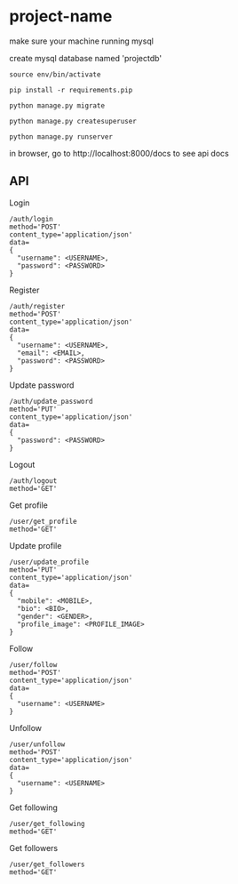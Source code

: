 # project-name

make sure your machine running mysql

create mysql database named 'projectdb'

```
source env/bin/activate

pip install -r requirements.pip

python manage.py migrate

python manage.py createsuperuser

python manage.py runserver
```

in browser, go to http://localhost:8000/docs to see api docs


## API

Login
```
/auth/login
method='POST'
content_type='application/json'
data=
{
  "username": <USERNAME>,
  "password": <PASSWORD>
}
```

Register
```
/auth/register
method='POST'
content_type='application/json'
data=
{
  "username": <USERNAME>,
  "email": <EMAIL>,
  "password": <PASSWORD>
}
```

Update password
```
/auth/update_password
method='PUT'
content_type='application/json'
data=
{
  "password": <PASSWORD>
}
```

Logout
```
/auth/logout
method='GET'
```

Get profile
```
/user/get_profile
method='GET'
```

Update profile
```
/user/update_profile
method='PUT'
content_type='application/json'
data=
{
  "mobile": <MOBILE>,
  "bio": <BIO>,
  "gender": <GENDER>,
  "profile_image": <PROFILE_IMAGE>
}
```

Follow
```
/user/follow
method='POST'
content_type='application/json'
data=
{
  "username": <USERNAME>
}
```

Unfollow
```
/user/unfollow
method='POST'
content_type='application/json'
data=
{
  "username": <USERNAME>
}
```

Get following
```
/user/get_following
method='GET'
```

Get followers
```
/user/get_followers
method='GET'
```
